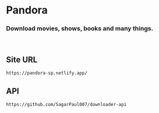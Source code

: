 # Pandora

### Download movies, shows, books and many things.

<br/>

## Site URL

```
https://pandora-sp.netlify.app/
```

## API

```
https://github.com/SagarPaul007/downloader-api
```

